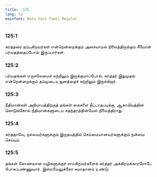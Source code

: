 ```yaml
---
title:  125
lang: ta
mainfont: Noto Sans Tamil Regular
---
```


###  125:1

கர்த்தரை நம்புகிறவர்கள் என்றென்றைக்கும் அசையாமல் நிலைத்திருக்கும் சீயோன் பர்வதத்தைப்போல் இருப்பார்கள்.

###  125:2

பர்வதங்கள் எருசலேமைச் சுற்றிலும் இருக்குமாப்போல், கர்த்தர் இதுமுதல் என்றென்றைக்கும் தம்முடைய ஜனத்தைச் சுற்றிலும் இருக்கிறார்.

###  125:3

நீதிமான்கள் அநியாயத்திற்குத் தங்கள் கைகளை நீட்டாதபடிக்கு, ஆகாமியத்தின் கொடுங்கோல் நீதிமான்களுடைய சுதந்தரத்தின்மேல் நிலைத்திராது.

###  125:4

கர்த்தாவே, நல்லவர்களுக்கும் இருதயத்தில் செம்மையானவர்களுக்கும் நன்மை செய்யும்.

###  125:5

தங்கள் கோணலான வழிகளுக்குச் சாய்கிறவர்களைக் கர்த்தர் அக்கிரமக்காரரோடே போகப்பண்ணுவார். இஸ்ரவேலுக்கோ சமாதானம் உண்டு.

